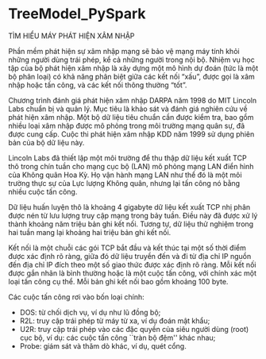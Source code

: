# TreeModel_PySpark
TÌM HIỂU MÁY PHÁT HIỆN XÂM NHẬP

Phần mềm phát hiện sự xâm nhập mạng sẽ bảo vệ mạng máy tính khỏi những người dùng trái phép, kể cả những người trong nội bộ. Nhiệm vụ học tập của bộ phát hiện xâm nhập là xây dựng một mô hình dự đoán (tức là một bộ phân loại) có khả năng phân biệt giữa các kết nối “xấu”, được gọi là xâm nhập hoặc tấn công, và các kết nối thông thường “tốt”.

Chương trình đánh giá phát hiện xâm nhập DARPA năm 1998 do MIT Lincoln Labs chuẩn bị và quản lý. Mục tiêu là khảo sát và đánh giá nghiên cứu về phát hiện xâm nhập. Một bộ dữ liệu tiêu chuẩn cần được kiểm tra, bao gồm nhiều loại xâm nhập được mô phỏng trong môi trường mạng quân sự, đã được cung cấp. Cuộc thi phát hiện xâm nhập KDD năm 1999 sử dụng phiên bản của bộ dữ liệu này.

Lincoln Labs đã thiết lập một môi trường để thu thập dữ liệu kết xuất TCP thô trong chín tuần cho mạng cục bộ (LAN) mô phỏng mạng LAN điển hình của Không quân Hoa Kỳ. Họ vận hành mạng LAN như thể đó là một môi trường thực sự của Lực lượng Không quân, nhưng lại tấn công nó bằng nhiều cuộc tấn công.

Dữ liệu huấn luyện thô là khoảng 4 gigabyte dữ liệu kết xuất TCP nhị phân được nén từ lưu lượng truy cập mạng trong bảy tuần. Điều này đã được xử lý thành khoảng năm triệu bản ghi kết nối. Tương tự, dữ liệu thử nghiệm trong hai tuần mang lại khoảng hai triệu bản ghi kết nối.

Kết nối là một chuỗi các gói TCP bắt đầu và kết thúc tại một số thời điểm được xác định rõ ràng, giữa đó dữ liệu truyền đến và đi từ địa chỉ IP nguồn đến địa chỉ IP đích theo một số giao thức được xác định rõ ràng. Mỗi kết nối được gắn nhãn là bình thường hoặc là một cuộc tấn công, với chính xác một loại tấn công cụ thể. Mỗi bản ghi kết nối bao gồm khoảng 100 byte.

Các cuộc tấn công rơi vào bốn loại chính:

- DOS: từ chối dịch vụ, ví dụ như lũ đồng bộ;
- R2L: truy cập trái phép từ máy từ xa, ví dụ đoán mật khẩu;
- U2R: truy cập trái phép vào các đặc quyền của siêu người dùng (root) cục bộ, ví dụ: các cuộc tấn công ``tràn bộ đệm'' khác nhau;
- Probe: giám sát và thăm dò khác, ví dụ, quét cổng.
